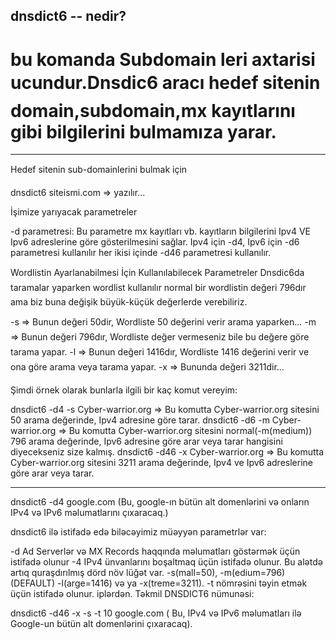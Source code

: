 ## dnsdict6 -- nedir?

# bu komanda Subdomain leri axtarisi ucundur.Dnsdic6 aracı hedef sitenin domain,subdomain,mx kayıtlarını gibi bilgilerini bulmamıza yarar.


-------

Hedef sitenin sub-domainlerini bulmak için

dnsdict6 siteismi.com => yazılır...

İşimize yarıyacak parametreler

-d parametresi:
Bu parametre mx kayıtları vb. kayıtların bilgilerini Ipv4 VE Ipv6 adreslerine göre gösterilmesini sağlar.
Ipv4 için -d4, Ipv6 için -d6 parametresi kullanılır her ikisi içinde -d46 parametresi kullanılır.

Wordlistin Ayarlanabilmesi İçin Kullanılabilecek Parametreler
Dnsdic6da taramalar yaparken wordlist kullanılır normal bir wordlistin değeri 796dır ama biz buna değişik büyük-küçük değerlerde verebiliriz.

-s => Bunun değeri 50dir, Wordliste 50 değerini verir arama yaparken...
-m => Bunun değeri 796dır, Wordliste değer vermeseniz bile bu değere göre tarama yapar.
-l => Bunun değeri 1416dır, Wordliste 1416 değerini verir ve ona göre arama veya tarama yapar.
-x => Bununda değeri 3211dir...

Şimdi örnek olarak bunlarla ilgili bir kaç komut vereyim:

dnsdict6 -d4 -s Cyber-warrior.org => Bu komutta Cyber-warrior.org sitesini 50 arama değerinde, Ipv4 adresine göre tarar.
dnsdict6 -d6 -m Cyber-warrior.org => Bu komutta Cyber-warrior.org sitesini normal(-m(medium)) 796 arama değerinde, Ipv6 adresine göre arar veya tarar hangisini diyecekseniz size kalmış.
dnsdict6 -d46 -x Cyber-warrior.org => Bu komutta Cyber-warrior.org sitesini 3211 arama değerinde, Ipv4 ve Ipv6 adreslerine göre arar veya tarar.



-----


dnsdict6 -d4 google.com (Bu, google-ın bütün alt domenlərini və onların IPv4 və IPv6 məlumatlarını çıxaracaq.)

dnsdict6 ilə istifadə edə biləcəyimiz müəyyən parametrlər var:

-d Ad Serverlər və MX Records haqqında məlumatları göstərmək üçün istifadə olunur
-4 IPv4 ünvanlarını boşaltmaq üçün istifadə olunur.
Bu alətdə artıq quraşdırılmış dörd növ lüğət var. -s(mall=50), -m(edium=796) (DEFAULT) -l(arge=1416) və ya -x(treme=3211).
-t nömrəsini təyin etmək üçün istifadə olunur. iplərdən.
Təkmil DNSDICT6 nümunəsi:

dnsdict6 -d46 -x -s -t 10 google.com ( Bu, IPv4 və IPv6 məlumatları ilə Google-un bütün alt domenlərini çıxaracaq).
